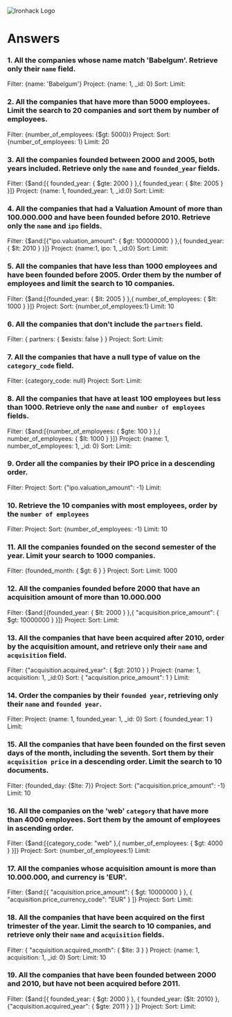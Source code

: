 ![Ironhack Logo](https://i.imgur.com/1QgrNNw.png)

# Answers

### 1. All the companies whose name match 'Babelgum'. Retrieve only their `name` field.

Filter: {name: 'Babelgum'}
Project: {name: 1, _id: 0}
Sort: 
Limit: 

### 2. All the companies that have more than 5000 employees. Limit the search to 20 companies and sort them by **number of employees**.

<!-- Your Code Goes Here -->

Filter: {number_of_employees: {$gt: 5000}}
Project: 
Sort: {number_of_employees: 1}
Limit: 20


### 3. All the companies founded between 2000 and 2005, both years included. Retrieve only the `name` and `founded_year` fields.

<!-- Your Code Goes Here -->

Filter: {$and:[{ founded_year: { $gte: 2000 } },{ founded_year: { $lte: 2005 } }]}
Project: {name: 1, founded_year: 1, _id:0}
Sort: 
Limit: 

### 4. All the companies that had a Valuation Amount of more than 100.000.000 and have been founded before 2010. Retrieve only the `name` and `ipo` fields.

<!-- Your Code Goes Here -->
Filter: {$and:[{"ipo.valuation_amount": { $gt: 100000000 } },{ founded_year: { $lt: 2010 } }]}
Project: {name:1, ipo: 1, _id:0}
Sort: 
Limit: 


### 5. All the companies that have less than 1000 employees and have been founded before 2005. Order them by the number of employees and limit the search to 10 companies.

<!-- Your Code Goes Here -->

Filter: {$and:[{founded_year: { $lt: 2005 } },{ number_of_employees: { $lt: 1000 } }]}
Project: 
Sort: {number_of_employees:1}
Limit: 10

### 6. All the companies that don't include the `partners` field.

<!-- Your Code Goes Here -->

Filter: { partners: { $exists: false } }
Project: 
Sort: 
Limit: 

### 7. All the companies that have a null type of value on the `category_code` field.

<!-- Your Code Goes Here -->

Filter: {category_code: null}
Project: 
Sort: 
Limit: 



### 8. All the companies that have at least 100 employees but less than 1000. Retrieve only the `name` and `number of employees` fields.

<!-- Your Code Goes Here -->

Filter: {$and:[{number_of_employees: { $gte: 100 } },{ number_of_employees: { $lt: 1000 } }]}
Project: {name: 1, number_of_employees: 1, _id: 0}
Sort: 
Limit: 

### 9. Order all the companies by their IPO price in a descending order.

<!-- Your Code Goes Here -->

Filter: 
Project: 
Sort: {"ipo.valuation_amount": -1}
Limit: 

### 10. Retrieve the 10 companies with most employees, order by the `number of employees`

<!-- Your Code Goes Here -->

Filter: 
Project: 
Sort: {number_of_employees: -1}
Limit: 10

### 11. All the companies founded on the second semester of the year. Limit your search to 1000 companies.

<!-- Your Code Goes Here -->

Filter: {founded_month: { $gt: 6 } }
Project: 
Sort: 
Limit: 1000

### 12. All the companies founded before 2000 that have an acquisition amount of more than 10.000.000

<!-- Your Code Goes Here -->

Filter: {$and:[{founded_year: { $lt: 2000 } },{ "acquisition.price_amount": { $gt: 10000000 } }]}
Project: 
Sort: 
Limit: 

### 13. All the companies that have been acquired after 2010, order by the acquisition amount, and retrieve only their `name` and `acquisition` field.

<!-- Your Code Goes Here -->

Filter: {"acquisition.acquired_year": { $gt: 2010 } }
Project: {name: 1, acquisition: 1, _id:0}
Sort: { "acquisition.price_amount": 1 }
Limit: 

### 14. Order the companies by their `founded year`, retrieving only their `name` and `founded year`.

<!-- Your Code Goes Here -->

Filter: 
Project: {name: 1, founded_year: 1, _id: 0}
Sort: { founded_year: 1 }
Limit: 

### 15. All the companies that have been founded on the first seven days of the month, including the seventh. Sort them by their `acquisition price` in a descending order. Limit the search to 10 documents.

<!-- Your Code Goes Here -->

Filter: {founded_day: {$lte: 7}}
Project: 
Sort: {"acquisition.price_amount": -1}
Limit: 10

### 16. All the companies on the 'web' `category` that have more than 4000 employees. Sort them by the amount of employees in ascending order.

<!-- Your Code Goes Here -->

Filter: {$and:[{category_code: "web" },{ number_of_employees: { $gt: 4000 } }]}
Project: 
Sort: {number_of_employees:1}
Limit: 

### 17. All the companies whose acquisition amount is more than 10.000.000, and currency is 'EUR'.

<!-- Your Code Goes Here -->

Filter: {$and:[{ "acquisition.price_amount": { $gt: 10000000 } }, { "acquisition.price_currency_code": "EUR" } ]}
Project: 
Sort: 
Limit: 

### 18. All the companies that have been acquired on the first trimester of the year. Limit the search to 10 companies, and retrieve only their `name` and `acquisition` fields.

<!-- Your Code Goes Here -->

Filter: { "acquisition.acquired_month": { $lte: 3 } }
Project: {name: 1, acquisition: 1, _id: 0}
Sort: 
Limit: 10

### 19. All the companies that have been founded between 2000 and 2010, but have not been acquired before 2011.

<!-- Your Code Goes Here -->

Filter:  {$and:[{ founded_year: { $gt: 2000 } }, { founded_year: {$lt: 2010} }, {"acquisition.acquired_year": { $gte: 2011 } } ]}
Project: 
Sort: 
Limit: 